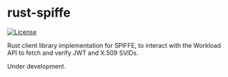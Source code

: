 # rust-spiffe

[![License](https://img.shields.io/badge/License-Apache%202.0-blue.svg)](https://github.com/maxlambrecht/rust-spiffe/blob/main/LICENSE)

Rust client library implementation for SPIFFE, to interact with the Workload API to fetch and verify JWT and X.509 SVIDs.

Under development.
